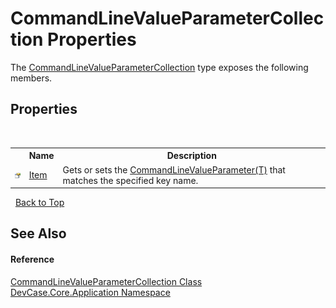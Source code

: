 # CommandLineValueParameterCollection Properties
 

The <a href="T_DevCase_Core_Application_CommandLineValueParameterCollection">CommandLineValueParameterCollection</a> type exposes the following members.


## Properties
&nbsp;<table><tr><th></th><th>Name</th><th>Description</th></tr><tr><td>![Public property](media/pubproperty.gif "Public property")</td><td><a href="P_DevCase_Core_Application_CommandLineValueParameterCollection_Item">Item</a></td><td>
Gets or sets the <a href="T_DevCase_Core_Application_CommandLineValueParameter_1">CommandLineValueParameter(T)</a> that matches the specified key name.</td></tr></table>&nbsp;
<a href="#commandlinevalueparametercollection-properties">Back to Top</a>

## See Also


#### Reference
<a href="T_DevCase_Core_Application_CommandLineValueParameterCollection">CommandLineValueParameterCollection Class</a><br /><a href="N_DevCase_Core_Application">DevCase.Core.Application Namespace</a><br />